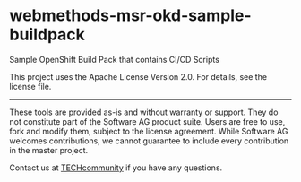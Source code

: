 # webmethods-msr-okd-sample-buildpack
Sample OpenShift Build Pack that contains CI/CD Scripts

This project uses the Apache License Version 2.0. For details, see the license file.






  ______________________
These tools are provided as-is and without warranty or support. They do not constitute part of the Software AG product suite. Users are free to use, fork and modify them, subject to the license agreement. While Software AG welcomes contributions, we cannot guarantee to include every contribution in the master project.	

Contact us at [TECHcommunity](mailto:technologycommunity@softwareag.com?subject=Github/SoftwareAG) if you have any questions.
